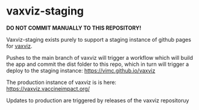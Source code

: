 # vaxviz-staging

**DO NOT COMMIT MANUALLY TO THIS REPOSITORY!**

Vaxviz-staging exists purely to support a staging instance of github pages for [vaxviz](https://github.com/vimc/vaxviz).

Pushes to the main branch of vaxviz will trigger a workflow which will build the app and commit the dist folder to 
this repo, which in turn will trigger a deploy to the staging instance: https://vimc.github.io/vaxviz

The production instance of vaxviz is is here: https://vaxviz.vaccineimpact.org/

Updates to production are triggered by releases of the vaxviz repositoruy